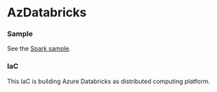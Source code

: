 # AzDatabricks

### Sample
See the [Spark sample](../Spark).

### IaC
This IaC is building Azure Databricks as distributed computing platform.
